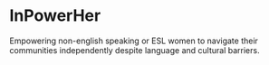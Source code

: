# InPowerHer
Empowering non-english speaking or ESL women to navigate their communities independently despite language and cultural barriers.
